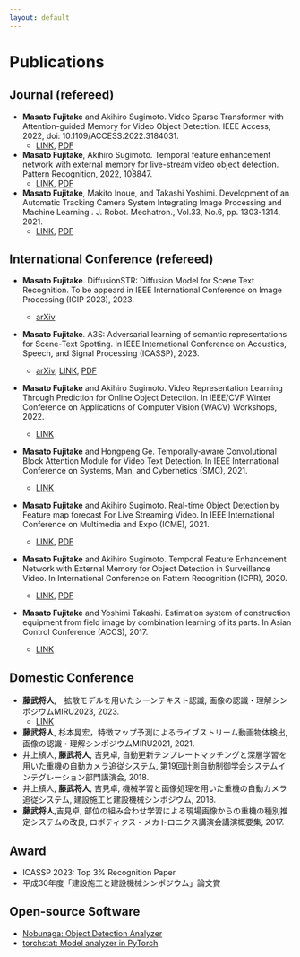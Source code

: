 ```yaml
---
layout: default
---
```


# Publications

## Journal (refereed)
- **Masato Fujitake** and Akihiro Sugimoto. Video Sparse Transformer with Attention-guided Memory for Video Object Detection. IEEE Access, 2022, doi: 10.1109/ACCESS.2022.3184031.
  - [LINK](https://ieeexplore.ieee.org/document/9798833), [PDF](./pdfs/Video_Sparse_Transformer_With_Attention-Guided_Memory_for_Video_Object_Detection.pdf)
- **Masato Fujitake**, Akihiro Sugimoto. Temporal feature enhancement network with external memory for live-stream video object detection. Pattern Recognition, 2022, 108847.
  - [LINK](https://www.sciencedirect.com/science/article/pii/S0031320322003284?dgcid=author), [PDF](./pdfs/1-s2.0-S0031320322003284-main.pdf)
- **Masato Fujitake**, Makito Inoue, and Takashi Yoshimi. Development of an Automatic Tracking Camera System Integrating Image Processing and Machine Learning
. J. Robot. Mechatron., Vol.33, No.6, pp. 1303-1314, 2021.
  -   [LINK](https://www.fujipress.jp/jrm/rb/robot003300061303/), [PDF](./pdfs/Fujipress_JRM-33-6-10.pdf)

## International Conference (refereed)
- **Masato Fujitake**. DiffusionSTR: Diffusion Model for Scene Text Recognition. To be appeard in IEEE International Conference on Image Processing (ICIP 2023), 2023.
  -  [arXiv](https://arxiv.org/abs/2306.16707)
- **Masato Fujitake**. A3S: Adversarial learning of semantic representations for Scene-Text Spotting. In IEEE International Conference on Acoustics, Speech, and Signal Processing (ICASSP), 2023.
  -  [arXiv](https://arxiv.org/abs/2302.10641), [LINK](https://ieeexplore.ieee.org/abstract/document/10096434), [PDF](pdfs/A3S_Adversarial_Learning_of_Semantic_Representations_for_Scene-Text_Spotting.pdf)
- **Masato Fujitake** and Akihiro Sugimoto. Video Representation Learning Through Prediction for Online Object Detection. In  IEEE/CVF Winter Conference on Applications of Computer Vision (WACV) Workshops, 2022.
  - [LINK](https://openaccess.thecvf.com/content/WACV2022W/RWS/html/Fujitake_Video_Representation_Learning_Through_Prediction_for_Online_Object_Detection_WACVW_2022_paper.html)
- **Masato Fujitake** and Hongpeng Ge. Temporally-aware Convolutional Block Attention Module for Video Text Detection. In IEEE International Conference on Systems, Man, and Cybernetics (SMC), 2021.
  - [LINK](https://ieeexplore.ieee.org/document/9658799)
- **Masato Fujitake** and Akihiro Sugimoto. Real-time Object Detection by Feature map forecast For Live Streaming Video. In IEEE International Conference on Multimedia and Expo (ICME), 2021.
  - [LINK](https://ieeexplore.ieee.org/document/9428277), [PDF](pdfs/ICME2021_1316.pdf)

- **Masato Fujitake** and Akihiro Sugimoto. Temporal Feature Enhancement Network with External Memory for Object Detection in Surveillance Video. In International Conference on Pattern Recognition (ICPR), 2020.
  - [LINK](https://ieeexplore.ieee.org/document/9412056), [PDF](pdfs/ICPR2020b.pdf)

- **Masato Fujitake** and Yoshimi Takashi. Estimation system of construction equipment from field image by combination learning of its parts. In Asian Control Conference (ACCS), 2017.
  - [LINK](https://ieeexplore.ieee.org/document/8287425)


## Domestic Conference
- **藤武将人**,　拡散モデルを用いたシーンテキスト認識, 画像の認識・理解シンポジウムMIRU2023, 2023.
  - [LINK](http://cvim.ipsj.or.jp/MIRU2023/program/) 
- **藤武将人**, 杉本晃宏，特徴マップ予測によるライブストリーム動画物体検出, 画像の認識・理解シンポジウムMIRU2021, 2021.
- 井上槙人, **藤武将人**, 吉見卓, 自動更新テンプレートマッチングと深層学習を用いた重機の自動カメラ追従システム, 第19回計測自動制御学会システムインテグレーション部門講演会, 2018.
- 井上槙人, **藤武将人**, 吉見卓, 機械学習と画像処理を用いた重機の自動カメラ追従システム, 建設施工と建設機械シンポジウム, 2018.
- **藤武将人**,吉見卓, 部位の組み合わせ学習による現場画像からの重機の種別推定システムの改良, ロボティクス・メカトロニクス講演会講演概要集, 2017.

## Award
- ICASSP 2023: Top 3% Recognition Paper
- 平成30年度「建設施工と建設機械シンポジウム」論文賞

## Open-source Software
- [Nobunaga: Object Detection Analyzer](https://github.com/FastAccounting/nobunaga)
- [torchstat: Model analyzer in PyTorch](https://github.com/Swall0w/torchstat)
